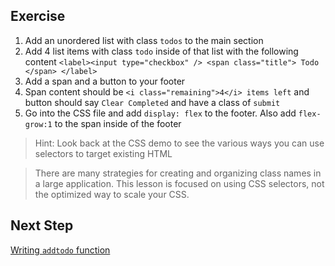 ## Exercise

1. Add an unordered list with class `todos` to the main section
2. Add 4 list items with class `todo` inside of that list with the following content
   `<label><input type="checkbox" /> <span class="title"> Todo </span> </label>`
3. Add a span and a button to your footer
4. Span content should be `<i class="remaining">4</i> items left` and button should say `Clear Completed` and have a class of `submit`
5. Go into the CSS file and add `display: flex` to the footer. Also add `flex-grow:1` to the span inside of the footer

> Hint: Look back at the CSS demo to see the various ways you can use selectors to target existing HTML

> There are many strategies for creating and organizing class names in a large application. This lesson is focused on using CSS selectors, not the optimized way to scale your CSS.
## Next Step
[Writing `addtodo` function](../../step1-03/demo/)
